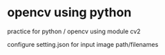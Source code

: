 # opencv using python

practice for python / opencv
using module cv2

configure setting.json for input image path/filenames

